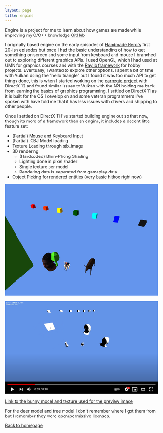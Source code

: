 ```yaml
---
layout: page
title: engine
---
```


Engine is a project for me to learn about how games are made while improving my C/C++ knowledge [GitHub](https://github.com/Andidy/engine)

I originally based engine on the early episodes of [Handmade Hero's](https://handmadehero.org/) first 20-ish episodes but once I
had the basic understanding of how to get something on screen and some input from keyboard and mouse I branched out to exploring
different graphics APIs. I used OpenGL, which I had used at UMN for graphics courses and with the 
[Raylib framework](https://www.raylib.com/) for hobby projects. Eventually, I wanted to explore other options. I spent a bit of
time with Vulkan doing the "hello triangle" but I found it was too much API to get things done, this is when I started working on
the [carnegie project](https://andidy.github.io/carnegie) with DirectX 12 and found similar issues to Vulkan with the API holding me back from
learning the basics of graphics programming. I settled on DirectX 11 as it is built for the OS I develop on and some veteran
programmers I've spoken with have told me that it has less issues with drivers and shipping to other people.

Once I settled on DirectX 11 I've started building engine out so that now, though its more of a framework than an engine,
it includes a decent little feature set:
- (Partial) Mouse and Keyboard Input
- (Partial) .OBJ Model loading
- Texture Loading through stb_image
- 3D rendering
  - (Hardcoded) Blinn-Phong Shading
  - Lighting done in pixel shader
  - Single texture per model
  - Rendering data is seperated from gameplay data
- Object Picking for rendered entities (very basic hitbox right now)

![Textured Models with Basic Lighting](/docs/assets/images/engine/textured_models_basic_lighting.png)

[![Object Picking](/docs/assets/images/engine/yt_object_picking.png)](https://www.youtube.com/watch?v=XoNrCGmb1VI)

[Link to the bunny model and texture used for the preview image](https://opengameart.org/content/hand-painted-bunny-unrigged-version)

For the deer model and tree model I don't remember where I got them from but I remember they were open/permissive licenses.

[Back to homepage](https://andidy.github.io/)
